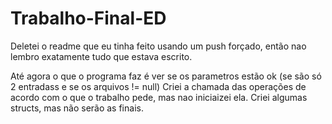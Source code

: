 # Trabalho-Final-ED

Deletei o readme que eu tinha feito usando um push forçado, então nao lembro exatamente tudo que estava escrito.

Até agora o que o programa faz é ver se os parametros estão ok (se são só 2 entradass e se os arquivos != null)
Criei a chamada das operações de acordo com o que o trabalho pede, mas nao iniciaizei ela.
Criei algumas structs, mas não serão as finais.
